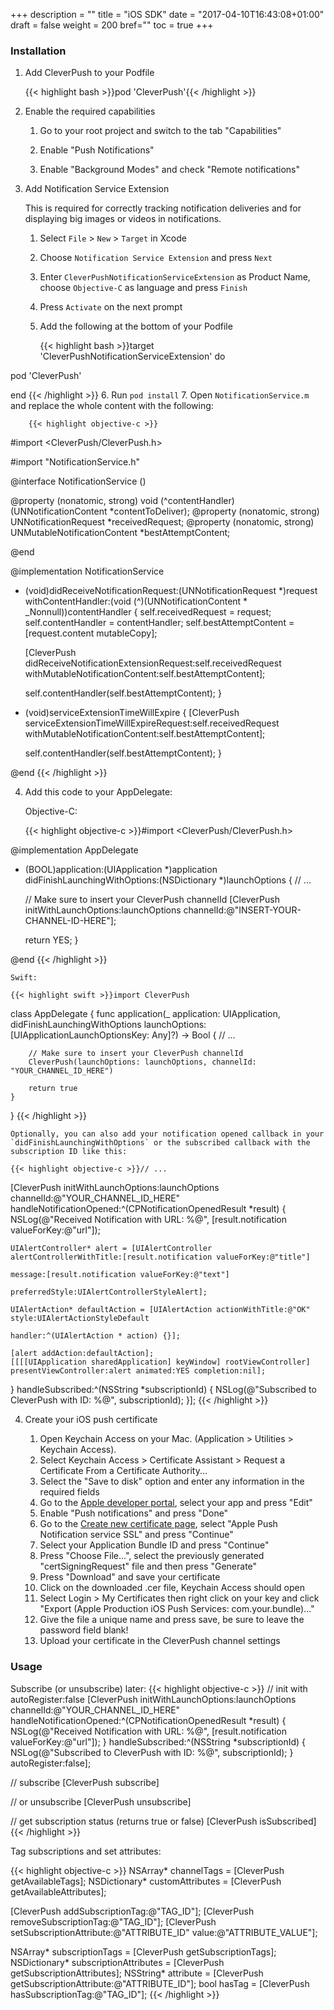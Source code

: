 +++
description = ""
title = "iOS SDK"
date = "2017-04-10T16:43:08+01:00"
draft = false
weight = 200
bref=""
toc = true
+++

### Installation

1. Add CleverPush to your Podfile
    
    {{< highlight bash >}}pod 'CleverPush'{{< /highlight >}}

2. Enable the required capabilities

    1. Go to your root project and switch to the tab "Capabilities"
   
    2. Enable "Push Notifications"
   
    3. Enable "Background Modes" and check "Remote notifications"

3. Add Notification Service Extension

    This is required for correctly tracking notification deliveries and for displaying big images or videos in notifications.

    1. Select `File` > `New` > `Target` in Xcode
    2. Choose `Notification Service Extension` and press `Next`
    3. Enter `CleverPushNotificationServiceExtension` as Product Name, choose `Objective-C` as language and press `Finish`
    4. Press `Activate` on the next prompt
    5. Add the following at the bottom of your Podfile

        {{< highlight bash >}}target 'CleverPushNotificationServiceExtension' do

  pod 'CleverPush'

end
{{< /highlight >}}
    6. Run `pod install`
    7. Open `NotificationService.m` and replace the whole content with the following:

        {{< highlight objective-c >}}
#import <CleverPush/CleverPush.h>

#import "NotificationService.h"

@interface NotificationService ()

@property (nonatomic, strong) void (^contentHandler)(UNNotificationContent *contentToDeliver);
@property (nonatomic, strong) UNNotificationRequest *receivedRequest;
@property (nonatomic, strong) UNMutableNotificationContent *bestAttemptContent;

@end

@implementation NotificationService

- (void)didReceiveNotificationRequest:(UNNotificationRequest *)request withContentHandler:(void (^)(UNNotificationContent * _Nonnull))contentHandler {
    self.receivedRequest = request;
    self.contentHandler = contentHandler;
    self.bestAttemptContent = [request.content mutableCopy];

    [CleverPush didReceiveNotificationExtensionRequest:self.receivedRequest withMutableNotificationContent:self.bestAttemptContent];

    self.contentHandler(self.bestAttemptContent);
}

- (void)serviceExtensionTimeWillExpire {
    [CleverPush serviceExtensionTimeWillExpireRequest:self.receivedRequest withMutableNotificationContent:self.bestAttemptContent];

    self.contentHandler(self.bestAttemptContent);
}

@end
{{< /highlight >}}

4. Add this code to your AppDelegate:

    Objective-C:

    {{< highlight objective-c >}}#import <CleverPush/CleverPush.h>
    
@implementation AppDelegate

- (BOOL)application:(UIApplication *)application didFinishLaunchingWithOptions:(NSDictionary *)launchOptions {
   // ...

   // Make sure to insert your CleverPush channelId
   [CleverPush initWithLaunchOptions:launchOptions channelId:@"INSERT-YOUR-CHANNEL-ID-HERE"];

   return YES;
}

@end
{{< /highlight >}}


    Swift:

    {{< highlight swift >}}import CleverPush

class AppDelegate {
    func application(_ application: UIApplication, didFinishLaunchingWithOptions launchOptions: [UIApplicationLaunchOptionsKey: Any]?) -> Bool {	        // ...

        // Make sure to insert your CleverPush channelId
        CleverPush(launchOptions: launchOptions, channelId: "YOUR_CHANNEL_ID_HERE")

        return true
    }
}
{{< /highlight >}}

    Optionally, you can also add your notification opened callback in your `didFinishLaunchingWithOptions` or the subscribed callback with the subscription ID like this:

    {{< highlight objective-c >}}// ...

[CleverPush initWithLaunchOptions:launchOptions channelId:@"YOUR_CHANNEL_ID_HERE" handleNotificationOpened:^(CPNotificationOpenedResult *result) {
    NSLog(@"Received Notification with URL: %@", [result.notification valueForKey:@"url"]);
    
    UIAlertController* alert = [UIAlertController alertControllerWithTitle:[result.notification valueForKey:@"title"]
                                                                   message:[result.notification valueForKey:@"text"]
                                                            preferredStyle:UIAlertControllerStyleAlert];
    
    UIAlertAction* defaultAction = [UIAlertAction actionWithTitle:@"OK" style:UIAlertActionStyleDefault
                                                          handler:^(UIAlertAction * action) {}];
    
    [alert addAction:defaultAction];
    [[[[UIApplication sharedApplication] keyWindow] rootViewController] presentViewController:alert animated:YES completion:nil];
} handleSubscribed:^(NSString *subscriptionId) {
    NSLog(@"Subscribed to CleverPush with ID: %@", subscriptionId);
}];
{{< /highlight >}}

4. Create your iOS push certificate

   1. Open Keychain Access on your Mac. (Application > Utilities > Keychain Access).
   2. Select Keychain Access > Certificate Assistant > Request a Certificate From a Certificate Authority...
   3. Select the "Save to disk" option and enter any information in the required fields
   4. Go to the [Apple developer portal](https://developer.apple.com/account/ios/identifier/bundle), select your app and press "Edit"
   5. Enable "Push notifications" and press "Done"
   6. Go to the [Create new certificate page](https://developer.apple.com/account/ios/certificate/create), select "Apple Push Notification service SSL" and press "Continue"
   7. Select your Application Bundle ID and press "Continue"
   8. Press "Choose File...", select the previously generated "certSigningRequest" file and then press "Generate"
   9. Press "Download" and save your certificate
   10. Click on the downloaded .cer file, Keychain Access should open
   11. Select Login > My Certificates then right click on your key and click "Export (Apple Production iOS Push Services: com.your.bundle)..."
   12. Give the file a unique name and press save, be sure to leave the password field blank!
   13. Upload your certificate in the CleverPush channel settings



### Usage

Subscribe (or unsubscribe) later:
{{< highlight objective-c >}}
// init with autoRegister:false
[CleverPush initWithLaunchOptions:launchOptions channelId:@"YOUR_CHANNEL_ID_HERE" handleNotificationOpened:^(CPNotificationOpenedResult *result) {
    NSLog(@"Received Notification with URL: %@", [result.notification valueForKey:@"url"]);
} handleSubscribed:^(NSString *subscriptionId) {
    NSLog(@"Subscribed to CleverPush with ID: %@", subscriptionId);
} autoRegister:false];

// subscribe
[CleverPush subscribe]

// or unsubscribe
[CleverPush unsubscribe]

// get subscription status (returns true or false)
[CleverPush isSubscribed]
{{< /highlight >}}


Tag subscriptions and set attributes:

{{< highlight objective-c >}}
NSArray* channelTags = [CleverPush getAvailableTags];
NSDictionary* customAttributes = [CleverPush getAvailableAttributes];

[CleverPush addSubscriptionTag:@"TAG_ID"];
[CleverPush removeSubscriptionTag:@"TAG_ID"];
[CleverPush setSubscriptionAttribute:@"ATTRIBUTE_ID" value:@"ATTRIBUTE_VALUE"];

NSArray* subscriptionTags = [CleverPush getSubscriptionTags];
NSDictionary* subscriptionAttributes = [CleverPush getSubscriptionAttributes];
NSString* attribute = [CleverPush getSubscriptionAttribute:@"ATTRIBUTE_ID"];
bool hasTag = [CleverPush hasSubscriptionTag:@"TAG_ID"];
{{< /highlight >}}
